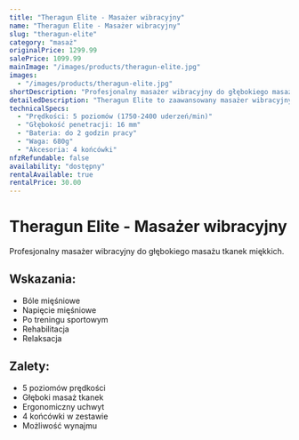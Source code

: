 ```yaml
---
title: "Theragun Elite - Masażer wibracyjny"
name: "Theragun Elite - Masażer wibracyjny"
slug: "theragun-elite"
category: "masaż"
originalPrice: 1299.99
salePrice: 1099.99
mainImage: "/images/products/theragun-elite.jpg"
images:
  - "/images/products/theragun-elite.jpg"
shortDescription: "Profesjonalny masażer wibracyjny do głębokiego masażu tkanek miękkich"
detailedDescription: "Theragun Elite to zaawansowany masażer wibracyjny, który wykorzystuje technologię głębokiego masażu tkanek miękkich. Urządzenie pomaga w rozluźnieniu mięśni, redukcji bólu i przyspieszeniu regeneracji. Wyposażone w 5 prędkości i ergonomiczny uchwyt, zapewnia precyzyjny masaż w trudno dostępnych miejscach."
technicalSpecs:
  - "Prędkości: 5 poziomów (1750-2400 uderzeń/min)"
  - "Głębokość penetracji: 16 mm"
  - "Bateria: do 2 godzin pracy"
  - "Waga: 680g"
  - "Akcesoria: 4 końcówki"
nfzRefundable: false
availability: "dostępny"
rentalAvailable: true
rentalPrice: 30.00
---
```


# Theragun Elite - Masażer wibracyjny

Profesjonalny masażer wibracyjny do głębokiego masażu tkanek miękkich.

## Wskazania:

- Bóle mięśniowe
- Napięcie mięśniowe
- Po treningu sportowym
- Rehabilitacja
- Relaksacja

## Zalety:

- 5 poziomów prędkości
- Głęboki masaż tkanek
- Ergonomiczny uchwyt
- 4 końcówki w zestawie
- Możliwość wynajmu
